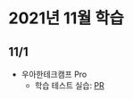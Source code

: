 # 2021년 11월 학습

## 11/1

- 우아한테크캠프 Pro
  - 학습 테스트 실습: [PR](https://github.com/next-step/java-lotto-pro/pull/17)
